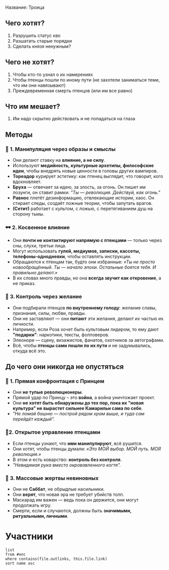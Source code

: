 Название: Троица

## Чего хотят?
1.  Разрушить статус кво
2. Разшатать старые порядки
3. Сделать князя ненужным?
## Чего не хотят?
1.  Чтобы кто-то узнал о их намерениях
2.  Чтобы птенцы пошли по иному пути (не захотели заниматься теми, что им они навязывают)
3. Преждевременная смерть птенцов (или им все равно)
## Что им мешает?
1.  Им надо скрытно действовать и не попадаться на глаза

## Методы
### 🧩 **1. Манипуляция через образы и смыслы**

- Они делают ставку на **влияние, а не силу**.
- Используют **медийность, культурные архетипы, философские идеи**, чтобы внедрять новые ценности в головы других вампиров.
- **Тореадор** курирует эстетику: как птенец выглядит, что говорит, кого вдохновляет.
- **Бруха** — отвечает за идею, за злость, за огонь. Он пишет им лозунги, он ставит рамки: _"Ты — революция. Действуй, как огонь."_
- **Равнос** плетёт дезинформацию, отвлекающие истории, хаос. Он стирает следы, создаёт ложные теории, чтобы запутать врагов.
- **(Сетит)** работает с культом, с ложью, с перетягиванием душ на сторону тьмы.
### 🕶 **2. Косвенное влияние**

- Они **почти не контактируют напрямую с птенцами** — только через сны, слухи, третьи лица.
- Могут использовать **гулей, медиумов, записки, кассеты, телефоны-однодневки**, чтобы оставлять инструкции.
- Обращаются к птенцам так, будто они избранные: _«Ты не просто новообращённый. Ты — начало эпохи. Остальные боятся тебя. И правильно делают.»_
- В их словах много правды, но она **всегда звучит как откровение**, а не приказ.
### 🧬 **3. Контроль через желание**

- Они подбирали птенцов **по внутреннему голоду**: желание славы, признания, силы, любви, правды.
- Они не заставляют — они **питают** эти желания, делают их частью их личности.
- Например, если Роза хочет быть культовым лидером, то ему дают **"подарки"**: наркотики, тексты, фолловеров.
- Элеоноре — сцену, визажистов, фанатов, охотников за автографами.
- Всё, чтобы **птенцы сами пошли по их пути** и не задумывались, откуда всё это.

## До чего они никогда не опустяться 
### 🚫 **1. Прямая конфронтация с Принцем**

- Они **не тупые революционеры**.
- Прямой удар по Принцу – это **война**, а война уничтожает проект.
- Они **не хотят быть обнаружены до тех пор, пока их "новая культура" не вырастет сильнее Камарильи сама по себе**.
- _"Не ломай башню — построй рядом храм выше, и туда сам перейдёт каждый"._
### 🚫**2. Открытое управление птенцами**

- Если птенцы узнают, что **ими манипулируют**, всё рушится.
- Они хотят, чтобы птенцы думали: _«Это МОЙ выбор. МОЙ путь. МОЯ революция.»_
- В этом и есть коварство: **контроль без контроля**.
- _"Невидимая рука вместо окровавленного когтя"._
### 🚫 **3. Массовые жертвы невиновных**

- Они не **Саббат**, не обрыдлые насильники.
- Они **верят**, что новая эра не требует убийств толп.
- Маскарад им важен — ведь пока он держится, они могут продолжать игру.
- Смерти, если и случаются, должны быть **значимыми, ритуальными, личными**.
# Участники
```dataview
list 
from #нпс
where contains(file.outlinks, this.file.link)
sort name asc
```
